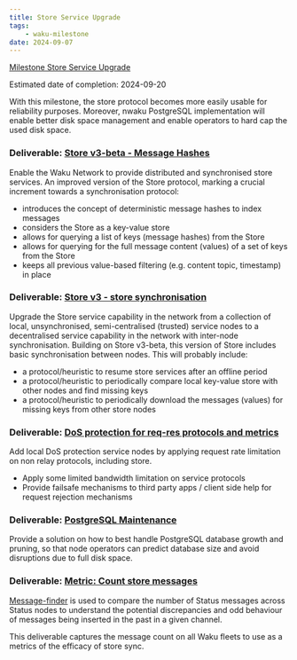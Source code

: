 ```yaml
---
title: Store Service Upgrade
tags:
    - waku-milestone
date: 2024-09-07
---
```

[Milestone Store Service Upgrade](https://github.com/waku-org/pm/milestone/27)

Estimated date of completion: 2024-09-20

With this milestone, the store protocol becomes more easily usable for reliability purposes.
Moreover, nwaku PostgreSQL implementation will enable better disk space management and enable operators to hard cap the used disk space.

### Deliverable: [Store v3-beta - Message Hashes](https://github.com/waku-org/pm/issues/131)

Enable the Waku Network to provide distributed and synchronised store services.
An improved version of the Store protocol, marking a crucial increment towards a synchronisation protocol:
- introduces the concept of deterministic message hashes to index messages
- considers the Store as a key-value store
- allows for querying a list of keys (message hashes) from the Store
- allows for querying for the full message content (values) of a set of keys from the Store
- keeps all previous value-based filtering (e.g. content topic, timestamp) in place

### Deliverable: [Store v3 - store synchronisation](https://github.com/waku-org/pm/issues/132)

Upgrade the Store service capability in the network from a collection of local, unsynchronised,
semi-centralised (trusted) service nodes to a decentralised service capability in the network with inter-node synchronisation.
Building on Store v3-beta, this version of Store includes basic synchronisation between nodes. This will probably include:
- a protocol/heuristic to resume store services after an offline period
- a protocol/heuristic to periodically compare local key-value store with other nodes and find missing keys
- a protocol/heuristic to periodically download the messages (values) for missing keys from other store nodes

### Deliverable: [DoS protection for req-res protocols and metrics](https://github.com/waku-org/pm/issues/66)

Add local DoS protection service nodes by applying request rate limitation on non relay protocols, including store.
- Apply some limited bandwidth limitation on service protocols
- Provide failsafe mechanisms to third party apps / client side help for request rejection mechanisms

### Deliverable: [PostgreSQL Maintenance](https://github.com/waku-org/pm/issues/119)

Provide a solution on how to best handle PostgreSQL database growth and pruning, so that node operators can predict database size and avoid disruptions due to full disk space.

### Deliverable: [Metric: Count store messages](https://github.com/waku-org/pm/issues/167)

[Message-finder](https://github.com/waku-org/message-finder) is used to compare the number of Status messages across Status nodes to understand the potential discrepancies and odd behaviour of messages being inserted in the past in a given channel.

This deliverable captures the message count on all Waku fleets to use as a metrics of the efficacy of store sync.